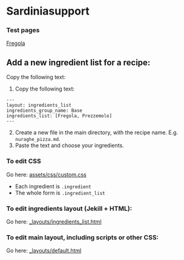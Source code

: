 # Sardiniasupport

### Test pages
[Fregola](https://drumso.github.io/Sardiniasupport/panada)

## Add a new ingredient list for a recipe:

Copy the following text:

1. Copy the following text:
```
---
layout: ingredients_list
ingredients_group_name: Base
ingredients_list: [Fregola, Prezzemolo]
---
```

2. Create a new file in the main directory, with the recipe name. E.g. `nuraghe_pizza.md`.
3. Paste the text and choose your ingredients.


### To edit CSS
Go here: [assets/css/custom.css](https://github.com/Drumso/Sardiniasupport/blob/master/assets/css/custom.css)

- Each ingredient is `.ingredient`
- The whole form is `.ingredient_list`

### To edit ingredients layout (Jekill + HTML):
Go here: [_layouts/ingredients_list.html](https://github.com/Drumso/Sardiniasupport/blob/master/_layouts/ingredients_list.html)

### To edit main layout, including scripts or other CSS:
Go here: [_layouts/default.html](https://github.com/Drumso/Sardiniasupport/blob/master/_layouts/default.html)

